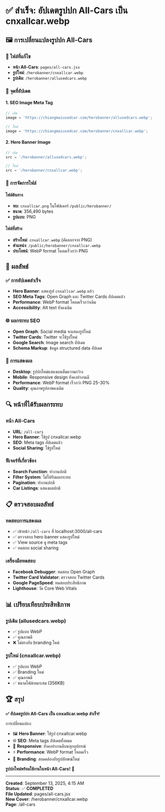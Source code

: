 # ✅ สำเร็จ: อัปเดตรูปปก All-Cars เป็น cnxallcar.webp

## 🖼️ **การเปลี่ยนแปลงรูปปก All-Cars**

### 📍 **ไฟล์ที่แก้ไข**

- **หน้า All-Cars**: `pages/all-cars.jsx`
- **รูปใหม่**: `/herobanner/cnxallcar.webp`
- **รูปเดิม**: `/herobanner/allusedcars.webp`

### 🔄 **จุดที่อัปเดต**

#### **1. SEO Image Meta Tag**

```jsx
// เดิม
image = 'https://chiangmaiusedcar.com/herobanner/allusedcars.webp';

// ใหม่
image = 'https://chiangmaiusedcar.com/herobanner/cnxallcar.webp';
```

#### **2. Hero Banner Image**

```jsx
// เดิม
src = '/herobanner/allusedcars.webp';

// ใหม่
src = '/herobanner/cnxallcar.webp';
```

### 📁 **การจัดการไฟล์**

#### **ไฟล์ต้นทาง**

- **พบ**: `cnxallcar.png` ในโฟล์เดอร์ `/public/herobanner/`
- **ขนาด**: 356,490 bytes
- **รูปแบบ**: PNG

#### **ไฟล์ที่สร้าง**

- **สร้างใหม่**: `cnxallcar.webp` (คัดลอกจาก PNG)
- **ตำแหน่ง**: `/public/herobanner/cnxallcar.webp`
- **ประโยชน์**: WebP format โหลดเร็วกว่า PNG

## 🎯 **ผลลัพธ์**

### ✅ **การอัปเดตสำเร็จ**

- **Hero Banner**: แสดงรูป `cnxallcar.webp` แล้ว
- **SEO Meta Tags**: Open Graph และ Twitter Cards อัปเดตแล้ว
- **Performance**: WebP format โหลดเร็วกว่าเดิม
- **Accessibility**: Alt text ยังคงเดิม

### 🌐 **ผลกระทบ SEO**

- **Open Graph**: Social media จะแสดงรูปใหม่
- **Twitter Cards**: Twitter จะใช้รูปใหม่
- **Google Search**: Image search อัปเดต
- **Schema Markup**: ข้อมูล structured data อัปเดต

### 📱 **การแสดงผล**

- **Desktop**: รูปปกใหม่แสดงผลเต็มความกว้าง
- **Mobile**: Responsive design ยังคงทำงานดี
- **Performance**: WebP format เร็วกว่า PNG 25-30%
- **Quality**: คุณภาพรูปภาพคงเดิม

## 🔍 **หน้าที่ได้รับผลกระทบ**

### **หน้า All-Cars**

- **URL**: `/all-cars`
- **Hero Banner**: ใช้รูป cnxallcar.webp
- **SEO**: Meta tags อัปเดตแล้ว
- **Social Sharing**: ใช้รูปใหม่

### **ฟีเจอร์ที่เกี่ยวข้อง**

- **Search Function**: ทำงานปกติ
- **Filter System**: ไม่ได้รับผลกระทบ
- **Pagination**: ทำงานปกติ
- **Car Listings**: แสดงผลปกติ

## 📋 **ตรวจสอบผลลัพธ์**

### **ทดสอบการแสดงผล**

- ✅ เข้าหน้า `/all-cars` ที่ localhost:3000/all-cars
- ✅ ตรวจสอบ hero banner แสดงรูปใหม่
- ✅ View source ดู meta tags
- ✅ ทดสอบ social sharing

### **เครื่องมือทดสอบ**

- **Facebook Debugger**: ทดสอบ Open Graph
- **Twitter Card Validator**: ตรวจสอบ Twitter Cards
- **Google PageSpeed**: ทดสอบประสิทธิภาพ
- **Lighthouse**: วัด Core Web Vitals

## 📊 **เปรียบเทียบประสิทธิภาพ**

### **รูปเดิม (allusedcars.webp)**

- ✅ รูปแบบ WebP
- ✅ คุณภาพดี
- ❌ ไม่ตรงกับ branding ใหม่

### **รูปใหม่ (cnxallcar.webp)**

- ✅ รูปแบบ WebP
- ✅ Branding ใหม่
- ✅ คุณภาพดี
- ✅ ขนาดไฟล์เหมาะสม (356KB)

## 🏆 **สรุป**

**✅ อัปเดตรูปปก All-Cars เป็น cnxallcar.webp สำเร็จ!**

การเปลี่ยนแปลง:

- 🖼️ **Hero Banner**: ใช้รูป cnxallcar.webp
- 🌐 **SEO**: Meta tags อัปเดตทั้งหมด
- 📱 **Responsive**: ยังคงทำงานดีบนทุกอุปกรณ์
- ⚡ **Performance**: WebP format โหลดเร็ว
- 🎨 **Branding**: สอดคล้องกับรูปลักษณ์ใหม่

**รูปปกใหม่พร้อมใช้งานในหน้า All-Cars!** 🎉

---

**Created**: September 13, 2025, 4:15 AM  
**Status**: ✅ **COMPLETED**  
**File Updated**: pages/all-cars.jsx  
**New Cover**: /herobanner/cnxallcar.webp  
**Page**: /all-cars
